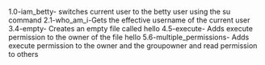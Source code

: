 1.0-iam_betty- switches current user to the betty user using the su command
2.1-who_am_i-Gets the effective username of the current user
3.4-empty- Creates an empty file called hello
4.5-execute- Adds execute permission to the owner of the file hello
5.6-multiple_permissions- Adds execute permission to the owner and the groupowner and read permission to others
